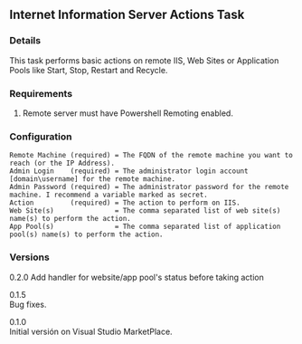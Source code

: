 ## Internet Information Server Actions Task

### Details
This task performs basic actions on remote IIS, Web Sites or Application Pools like Start, Stop, Restart and Recycle.

### Requirements
1. Remote server must have Powershell Remoting enabled.

### Configuration
```
Remote Machine (required) = The FQDN of the remote machine you want to reach (or the IP Address).
Admin Login    (required) = The administrator login account [domain\username] for the remote machine.
Admin Password (required) = The administrator password for the remote machine. I recommend a variable marked as secret.
Action         (required) = The action to perform on IIS.
Web Site(s)               = The comma separated list of web site(s) name(s) to perform the action.
App Pool(s)               = The comma separated list of application pool(s) name(s) to perform the action.  
```

### Versions
0.2.0
Add handler for website/app pool's status before taking action

0.1.5  
Bug fixes.  

0.1.0  
Initial versión on Visual Studio MarketPlace.  